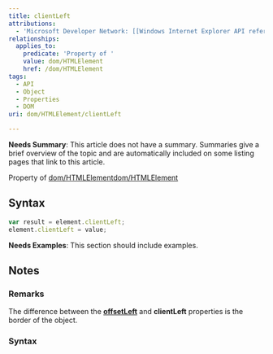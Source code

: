 ```yaml
---
title: clientLeft
attributions:
  - 'Microsoft Developer Network: [[Windows Internet Explorer API reference](http://msdn.microsoft.com/en-us/library/ie/hh828809%28v=vs.85%29.aspx) Article]'
relationships:
  applies_to:
    predicate: 'Property of '
    value: dom/HTMLElement
    href: /dom/HTMLElement
tags:
  - API
  - Object
  - Properties
  - DOM
uri: dom/HTMLElement/clientLeft

---
```

**Needs Summary**: This article does not have a summary. Summaries give a brief overview of the topic and are automatically included on some listing pages that link to this article.

Property of [dom/HTMLElement](/dom/HTMLElement)[dom/HTMLElement](/dom/HTMLElement)

## <span>Syntax</span>

``` js
var result = element.clientLeft;
element.clientLeft = value;
```

**Needs Examples**: This section should include examples.

## <span>Notes</span>

### <span>Remarks</span>

The difference between the [**offsetLeft**](/dom/HTMLElement/offsetLeft) and **clientLeft** properties is the border of the object.

### <span>Syntax</span>